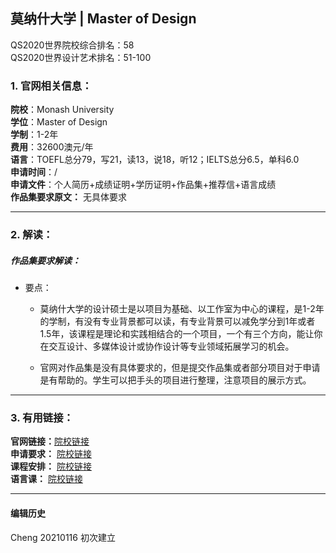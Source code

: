 ## 莫纳什大学 | Master of Design

QS2020世界院校综合排名：58  
QS2020世界设计艺术排名：51-100
  

### 1. 官网相关信息：

**院校**：Monash University   
**学位**：Master of Design  
**学制**：1-2年  
**费用**：32600澳元/年  
**语言**：TOEFL总分79，写21，读13，说18，听12；IELTS总分6.5，单科6.0  
**申请时间**：/  
**申请文件**：个人简历+成绩证明+学历证明+作品集+推荐信+语言成绩  
**作品集要求原文：**  无具体要求


---


### 2. 解读：

##### 作品集要求解读：

- 要点：


  - 莫纳什大学的设计硕士是以项目为基础、以工作室为中心的课程，是1-2年的学制，有没有专业背景都可以读，有专业背景可以减免学分到1年或者1.5年，该课程是理论和实践相结合的一个项目，一个有三个方向，能让你在交互设计、多媒体设计或协作设计等专业领域拓展学习的机会。

  - 官网对作品集是没有具体要求的，但是提交作品集或者部分项目对于申请是有帮助的。学生可以把手头的项目进行整理，注意项目的展示方式。


---


### 3. 有用链接：

**官网链接：**[院校链接](http://www.monash.edu/pubs/handbooks/courses/F6002.html)  
**申请要求：** [院校链接](https://www.monash.edu/study/courses/find-a-course/2019/design-f6002?domestic=true#entry-requirements-2)  
**课程安排：** [院校链接](http://www.monash.edu/pubs/handbooks/courses/F6002.html)  
**语言课：** [院校链接](https://www.monashcollege.edu.au/courses/english?_ga=2.27685630.31348097.1552965959-170075504.1550210458)



---


#### 编辑历史

Cheng 20210116 初次建立  

